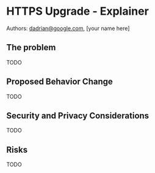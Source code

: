 # HTTPS Upgrade - Explainer

Authors: dadrian@google.com, \[your name here]

## The problem

TODO

## Proposed Behavior Change

TODO

## Security and Privacy Considerations

TODO

## Risks

TODO
